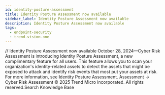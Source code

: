 ```yaml
---
id: identity-posture-assessment
title: Identity Posture Assessment now available
sidebar_label: Identity Posture Assessment now available
description: Identity Posture Assessment now available
tags:
  - endpoint-security
  - trend-vision-one
---
```


/*<![CDATA[*/ $('#title').html($('meta[name=map-description]').attr('content')); /*]]>*/ Identity Posture Assessment now available October 28, 2024—Cyber Risk Assessment is introducing Identity Posture Assessment, a new complimentary feature for all users. This feature allows you to scan your organization's identity-related assets to detect the assets that might be exposed to attack and identify risk events that most put your assets at risk. For more information, see Identity Posture Assessment. Assessment → Cyber Risk Assessment © 2025 Trend Micro Incorporated. All rights reserved.Search Knowledge Base